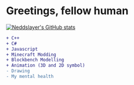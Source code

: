 # Greetings, fellow human

[![Neddslayer's GitHub stats](https://github-readme-stats.vercel.app/api?username=neddslayer)](https://github.com/anuraghazra/github-readme-stats)

```diff
+ C++
+ C#
+ Javascript
+ Minecraft Modding
+ Blockbench Modelling
+ Animation (3D and 2D symbol)
- Drawing
- My mental health
```
